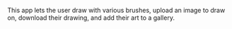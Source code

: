 This app lets the user draw with various brushes, upload an image to draw on, download their drawing, and  add their art to a gallery. 
